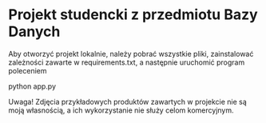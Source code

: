 ﻿# Projekt studencki z przedmiotu Bazy Danych

Aby otworzyć projekt lokalnie, należy pobrać wszystkie pliki, zainstalować zależności zawarte w requirements.txt, a następnie uruchomić program poleceniem 

python app.py


Uwaga! Zdjęcia przykładowych produktów zawartych w projekcie nie są moją własnością, a ich wykorzystanie nie służy celom komercyjnym.

